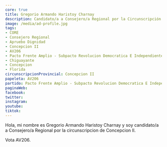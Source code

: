 ```yaml
---
core: true
title: Gregorio Armando Haristoy Charnay
description: Candidato/a a Consejero/a Regional por la Circunscripción de Concepcion II
image: /media/ad-profile.jpg
tags:
- CORE
- Consejero Regional
- Apruebo Dignidad
- Concepcion II
- AV206
- Pacto Frente Amplio - Subpacto Revolucion Democratica E Independientes - Revolucion Democratica
- Chiguayante
- Concepcion
- Florida
circunscripcionProvincial: Concepcion II
papeleta: AV206
partido: Pacto Frente Amplio - Subpacto Revolucion Democratica E Independientes - Revolucion Democratica
paginaWeb:
facebook:
twitter:
instagram:
youtube:
tiktok:
---
```

Hola, mi nombre es Gregorio Armando Haristoy Charnay y soy candidato/a a Consejero/a Regional por la circunscripcion de Concepcion II.

Vota AV206.